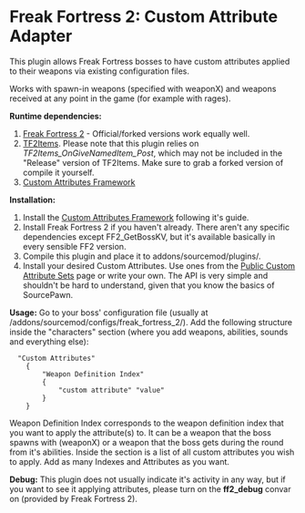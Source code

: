# Freak Fortress 2: Custom Attribute Adapter

This plugin allows Freak Fortress bosses to have custom attributes applied to their weapons via existing configuration files.

Works with spawn-in weapons (specified with weaponX) and weapons received at any point in the game (for example with rages).

**Runtime dependencies:**
1. [Freak Fortress 2](https://forums.alliedmods.net/forumdisplay.php?f=154) - Official/forked versions work equally well.
2. [TF2Items](https://github.com/asherkin/TF2Items). Please note that this plugin relies on *TF2Items_OnGiveNamedItem_Post*, which may not be included in the "Release" version of TF2Items. Make sure to grab a forked version of compile it yourself.
3. [Custom Attributes Framework](https://github.com/nosoop/SM-TFCustAttr)

**Installation:**

1. Install the [Custom Attributes Framework](https://github.com/nosoop/SM-TFCustAttr) following it's guide.
2. Install Freak Fortress 2 if you haven't already. There aren't any specific dependencies except FF2_GetBossKV, but it's available basically in every sensible FF2 version.
3. Compile this plugin and place it to addons/sourcemod/plugins/.
4. Install your desired Custom Attributes. Use ones from the [Public Custom Attribute Sets](https://github.com/nosoop/SM-TFCustAttr/wiki/Public-Custom-Attribute-Sets) page or write your own. The API is very simple and shouldn't be hard to understand, given that you know the basics of SourcePawn.

**Usage:**
Go to your boss' configuration file (usually at /addons/sourcemod/configs/freak_fortress_2/).
Add the following structure inside the "characters" section (where you add weapons, abilities, sounds and everything else):

```
  "Custom Attributes"
	{
		"Weapon Definition Index"
		{
			"custom attribute" "value"
		}
	}
```
Weapon Definition Index corresponds to the weapon definition index that you want to apply the attribute(s) to. It can be a weapon that the boss spawns with (weaponX) or a weapon that the boss gets during the round from it's abilities. Inside the section is a list of all custom attributes you wish to apply. Add as many Indexes and Attributes as you want.

**Debug:**
This plugin does not usually indicate it's activity in any way, but if you want to see it applying attributes, please turn on the **ff2_debug** convar on (provided by Freak Fortress 2).

